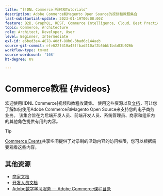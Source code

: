 ```yaml
---
title: “[!DNL Commerce]视频和Tutorials”
description: Adobe Commerce和Magento Open Source的视频和教程集合
last-substantial-update: 2023-01-19T00:00:00Z
feature: B2B, GraphQL, REST, Commerce Intelligence, Cloud, Best Practices, API Mesh, App Builder
topic: Commerce, Architecture
role: Architect, Developer, User
level: Beginner, Intermediate
exl-id: e6bed3a4-4078-40df-88b0-3bad6c144aeb
source-git-commit: efe622f410a45ffbad210af2b5bbb1bda83b026b
workflow-type: tm+mt
source-wordcount: '108'
ht-degree: 0%

---
```


# Commerce教程 {#videos}

欢迎使用[!DNL Commerce]视频和教程收藏集。 使用这些资源以及[文档](https://experienceleague.adobe.com/docs/commerce.html?lang=zh-Hans)，可让您了解如何使用Adobe Commerce和Magento Open Source来支持您的电子商务业务。 该集合旨在为后端开发人员、前端开发人员、系统管理员、商家和组织内的其他角色提供有用的内容。

<div id="recs-overview-body-1"></div>
<div id="recs-overview-body-2"></div>
<div id="recs-overview-body-3"></div>
<div id="recs-overview-body-4"></div>
<div id="recs-overview-body-5"></div>
<div id="recs-overview-body-6"></div>

>[!TIP]
>
>[Commerce Events](https://experienceleague.adobe.com/docs/commerce-events/events/overview.html?lang=zh-Hans)共享空间提供了对录制的活动内容的访问权限，您可以根据需要观看这些内容。

## 其他资源

- [商家文档](https://experienceleague.adobe.com/docs/commerce-admin/user-guides/home.html?lang=zh-Hans)
- [开发人员文档](https://developer.adobe.com/commerce)
- [Adobe数字学习服务 — Adobe Commerce课程目录](https://learning.adobe.com/catalog.html?solution=Adobe%20Commerce)
